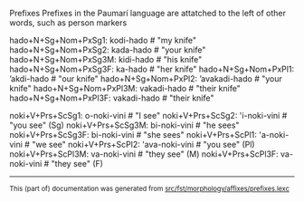 Prefixes
Prefixes in the Paumarí language are attatched to the left of other words, such as person markers

hado+N+Sg+Nom+PxSg1: kodi-hado # "my knife"
hado+N+Sg+Nom+PxSg2: kada-hado # "your knife"
hado+N+Sg+Nom+PxSg3M: kidi-hado # "his knife"
hado+N+Sg+Nom+PxSg3F: ka-hado # "her knife"
hado+N+Sg+Nom+PxPl1: ʼakdi-hado # "our knife"
hado+N+Sg+Nom+PxPl2: ʼavakadi-hado # "your knife"
hado+N+Sg+Nom+PxPl3M: vakadi-hado #  "their knife"
hado+N+Sg+Nom+PxPl3F: vakadi-hado # "their knife"

noki+V+Prs+ScSg1: o-noki-vini  #  "I see"
noki+V+Prs+ScSg2: 'i-noki-vini  #   "you see" (Sg)
noki+V+Prs+ScSg3M: bi-noki-vini  #   "he sees"
noki+V+Prs+ScSg3F: bi-noki-vini  #   "she sees"
noki+V+Prs+ScPl1: 'a-noki-vini  #   "we see"
noki+V+Prs+ScPl2: 'ava-noki-vini  #   "you see" (Pl)
noki+V+Prs+ScPl3M: va-noki-vini  #  "they see" (M)
noki+V+Prs+ScPl3F: va-noki-vini  #   "they see" (F)

* * *

<small>This (part of) documentation was generated from [src/fst/morphology/affixes/prefixes.lexc](https://github.com/giellalt/lang-pad/blob/main/src/fst/morphology/affixes/prefixes.lexc)</small>

